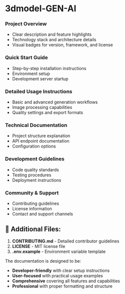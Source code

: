 # 3dmodel-GEN-AI


### **Project Overview**

- Clear description and feature highlights
- Technology stack and architecture details
- Visual badges for version, framework, and license


### **Quick Start Guide**

- Step-by-step installation instructions
- Environment setup
- Development server startup


### **Detailed Usage Instructions**

- Basic and advanced generation workflows
- Image processing capabilities
- Quality settings and export formats


### **Technical Documentation**

- Project structure explanation
- API endpoint documentation
- Configuration options


### **Development Guidelines**

- Code quality standards
- Testing procedures
- Deployment instructions


### **Community & Support**

- Contributing guidelines
- License information
- Contact and support channels


## 📁 **Additional Files:**

1. **CONTRIBUTING.md** - Detailed contributor guidelines
2. **LICENSE** - MIT license file
3. **.env.example** - Environment variable template


The documentation is designed to be:

- **Developer-friendly** with clear setup instructions
- **User-focused** with practical usage examples
- **Comprehensive** covering all features and capabilities
- **Professional** with proper formatting and structure



